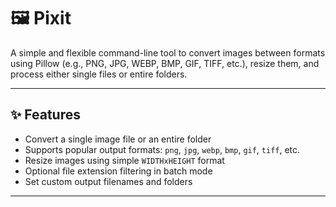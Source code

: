 # 🖼️ Pixit

A simple and flexible command-line tool to convert images between formats using Pillow (e.g., PNG, JPG, WEBP, BMP, GIF, TIFF, etc.), resize them, and process either single files or entire folders.

---

## ✨ Features

- Convert a single image file or an entire folder
- Supports popular output formats: `png`, `jpg`, `webp`, `bmp`, `gif`, `tiff`, etc.
- Resize images using simple `WIDTHxHEIGHT` format
- Optional file extension filtering in batch mode
- Set custom output filenames and folders

---
